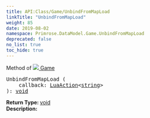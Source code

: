 ```yaml
---
title: API:Class/Game/UnbindFromMapLoad
linkTitle: "UnbindFromMapLoad"
weight: 85
date: 2019-08-02
namespace: Primrose.DataModel.Game.UnbindFromMapLoad
deprecated: false
no_list: true
toc_hide: true
---
```

Method of <a href="/docs/api-reference/Class/Game"><img src="/icons/silk/primrose.png"/>&nbsp;Game</a>
<pre class="method-declaration">
UnbindFromMapLoad (
    callback: <a class="type" href="/docs/api-reference/Misc/LuaAction">LuaAction</a><<a class="type" href="/docs/api-reference/System/string">string</a>>
): <a class="type" href="/docs/api-reference/System/void">void</a></pre>
<b>Return Type: </b>
<a class="type" href="/docs/api-reference/System/void">void</a>
<br/>
<b>Description: </b>